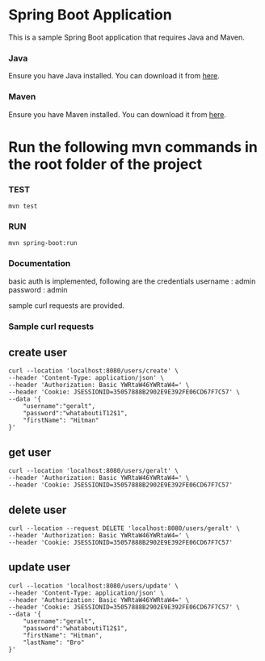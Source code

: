 # Spring Boot Application

This is a sample Spring Boot application that requires Java and Maven.


### Java

Ensure you have Java installed. You can download it from [here](https://www.oracle.com/java/technologies/javase-jdk11-downloads.html).

### Maven

Ensure you have Maven installed. You can download it from [here](https://maven.apache.org/download.cgi).

# Run the following mvn commands in the root folder of the project

### TEST
```mvn test```

### RUN
```mvn spring-boot:run```


### Documentation
basic auth is implemented, following are the credentials
username : admin
password : admin 

sample curl requests are provided.



### Sample curl requests
## create user
``` 
curl --location 'localhost:8080/users/create' \
--header 'Content-Type: application/json' \
--header 'Authorization: Basic YWRtaW46YWRtaW4=' \
--header 'Cookie: JSESSIONID=35057888B2902E9E392FE06CD67F7C57' \
--data '{
    "username":"geralt",
    "password":"whataboutiT12$1",
    "firstName": "Hitman"
}'
```

## get user
``` 
curl --location 'localhost:8080/users/geralt' \
--header 'Authorization: Basic YWRtaW46YWRtaW4=' \
--header 'Cookie: JSESSIONID=35057888B2902E9E392FE06CD67F7C57'
```

## delete user
``` 
curl --location --request DELETE 'localhost:8080/users/geralt' \
--header 'Authorization: Basic YWRtaW46YWRtaW4=' \
--header 'Cookie: JSESSIONID=35057888B2902E9E392FE06CD67F7C57'
```


## update user
``` 
curl --location 'localhost:8080/users/update' \
--header 'Content-Type: application/json' \
--header 'Authorization: Basic YWRtaW46YWRtaW4=' \
--header 'Cookie: JSESSIONID=35057888B2902E9E392FE06CD67F7C57' \
--data '{
    "username":"geralt",
    "password":"whataboutiT12$1",
    "firstName": "Hitman",
    "lastName": "Bro"
}'
```